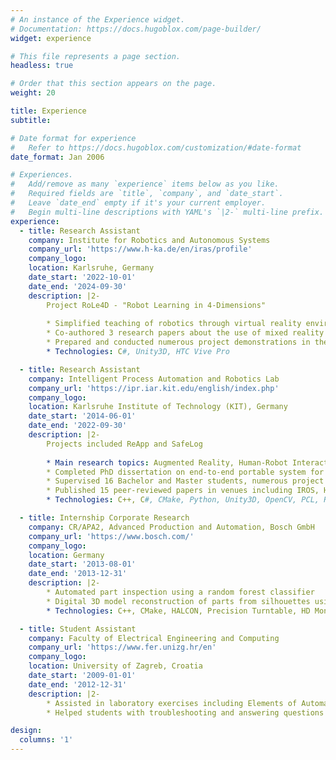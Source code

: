 ```yaml
---
# An instance of the Experience widget.
# Documentation: https://docs.hugoblox.com/page-builder/
widget: experience

# This file represents a page section.
headless: true

# Order that this section appears on the page.
weight: 20

title: Experience
subtitle:

# Date format for experience
#   Refer to https://docs.hugoblox.com/customization/#date-format
date_format: Jan 2006

# Experiences.
#   Add/remove as many `experience` items below as you like.
#   Required fields are `title`, `company`, and `date_start`.
#   Leave `date_end` empty if it's your current employer.
#   Begin multi-line descriptions with YAML's `|2-` multi-line prefix.
experience:
  - title: Research Assistant
    company: Institute for Robotics and Autonomous Systems
    company_url: 'https://www.h-ka.de/en/iras/profile'
    company_logo: 
    location: Karlsruhe, Germany
    date_start: '2022-10-01'
    date_end: '2024-09-30'
    description: |2-
        Project RoLe4D - "Robot Learning in 4-Dimensions"
        
        * Simplified teaching of robotics through virtual reality environments, gamification concepts and intuitive data visualization
        * Co-authored 3 research papers about the use of mixed reality in industrial and educational settings
        * Prepared and conducted numerous project demonstrations in the "XR Lab" of the University
        * Technologies: C#, Unity3D, HTC Vive Pro

  - title: Research Assistant
    company: Intelligent Process Automation and Robotics Lab
    company_url: 'https://ipr.iar.kit.edu/english/index.php'
    company_logo: 
    location: Karlsruhe Institute of Technology (KIT), Germany
    date_start: '2014-06-01'
    date_end: '2022-09-30'
    description: |2-
        Projects included ReApp and SafeLog
        
        * Main research topics: Augmented Reality, Human-Robot Interaction, Machine Vision, Vision-guided robot control
        * Completed PhD dissertation on end-to-end portable system for human-robot interaction based on Microsoft HoloLens
        * Supervised 16 Bachelor and Master students, numerous project practical and seminar students
        * Published 15 peer-reviewed papers in venues including IROS, HRI and RCIM
        * Technologies: C++, C#, CMake, Python, Unity3D, OpenCV, PCL, ROS, MoveIt, PyTorch, HoloLens, HTC Vive, KUKA and UR robots

  - title: Internship Corporate Research
    company: CR/APA2, Advanced Production and Automation, Bosch GmbH
    company_url: 'https://www.bosch.com/'
    company_logo: 
    location: Germany
    date_start: '2013-08-01'
    date_end: '2013-12-31'
    description: |2-
        * Automated part inspection using a random forest classifier
        * Digital 3D model reconstruction of parts from silhouettes using precision equipment
        * Technologies: C++, CMake, HALCON, Precision Turntable, HD Monocular Grayscale Camera

  - title: Student Assistant
    company: Faculty of Electrical Engineering and Computing
    company_url: 'https://www.fer.unizg.hr/en'
    company_logo: 
    location: University of Zagreb, Croatia
    date_start: '2009-01-01'
    date_end: '2012-12-31'
    description: |2-
        * Assisted in laboratory exercises including Elements of Automation systems, Electromagnetic fields, and Electronics
        * Helped students with troubleshooting and answering questions during lab sessions

design:
  columns: '1'
---
```

